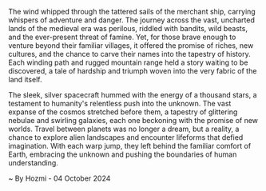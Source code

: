 
The wind whipped through the tattered sails of the merchant ship, carrying whispers of adventure and danger. The journey across the vast, uncharted lands of the medieval era was perilous, riddled with bandits, wild beasts, and the ever-present threat of famine. Yet, for those brave enough to venture beyond their familiar villages, it offered the promise of riches, new cultures, and the chance to carve their names into the tapestry of history. Each winding path and rugged mountain range held a story waiting to be discovered, a tale of hardship and triumph woven into the very fabric of the land itself.

The sleek, silver spacecraft hummed with the energy of a thousand stars, a testament to humanity's relentless push into the unknown. The vast expanse of the cosmos stretched before them, a tapestry of glittering nebulae and swirling galaxies, each one beckoning with the promise of new worlds. Travel between planets was no longer a dream, but a reality, a chance to explore alien landscapes and encounter lifeforms that defied imagination. With each warp jump, they left behind the familiar comfort of Earth, embracing the unknown and pushing the boundaries of human understanding. 

~ By Hozmi - 04 October 2024
